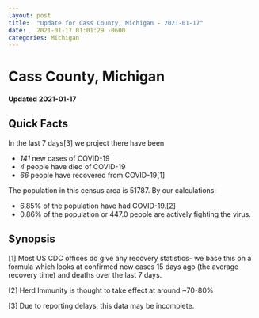 ```yaml
---
layout: post
title:  "Update for Cass County, Michigan - 2021-01-17"
date:   2021-01-17 01:01:29 -0600
categories: Michigan
---
```


# Cass County, Michigan
#### Updated 2021-01-17

## Quick Facts

In the last 7 days[3] we project there have been
- *141* new cases of COVID-19
- *4* people have died of COVID-19
- *66* people have recovered from COVID-19[1]

The population in this census area is 51787. By our calculations:
- 6.85% of the population have had COVID-19.[2]
- 0.86% of the population or 447.0 people are actively fighting the virus.

## Synopsis




[1] Most US CDC offices do give any recovery statistics- we base this on a formula which looks at confirmed new cases
15 days ago (the average recovery time) and deaths over the last 7 days.

[2] Herd Immunity is thought to take effect at around ~70-80%

[3] Due to reporting delays, this data may be incomplete.
 
    